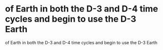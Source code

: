 # of Earth in both the D-3 and D-4 time cycles and begin to use the D-3 Earth

of Earth in both the D-3 and D-4 time cycles and begin to use the D-3 Earth